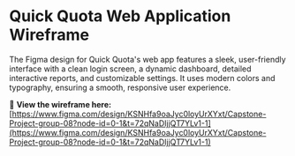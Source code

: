 # Quick Quota Web Application Wireframe  
The Figma design for Quick Quota's web app features a sleek, user-friendly interface with a clean login screen, a dynamic dashboard, detailed interactive reports, and customizable settings. It uses modern colors and typography, ensuring a smooth, responsive user experience.  

🔗 **View the wireframe here:** [https://www.figma.com/design/KSNHfa9oaJyc0loyUrXYxt/Capstone-Project-group-08?node-id=0-1&t=72qNaDIjjQT7YLv1-1](https://www.figma.com/design/KSNHfa9oaJyc0loyUrXYxt/Capstone-Project-group-08?node-id=0-1&t=72qNaDIjjQT7YLv1-1)  
